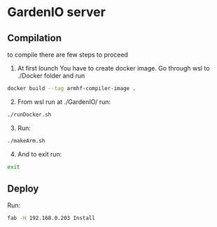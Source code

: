 # GardenIO server

## Compilation
to compile there are few steps to proceed
1. At first lounch You have to create docker image. Go through wsl to ./Docker folder and run
```sh
docker build --tag armhf-compiler-image .
```

2. From wsl run at ./GardenIO/ run:
```sh
./runDocker.sh
```

3.  Run:
```sh
./makeArm.sh
```

4. And to exit run:
```sh
exit
```

## Deploy
Run:
```sh
fab -H 192.168.0.203 Install
```